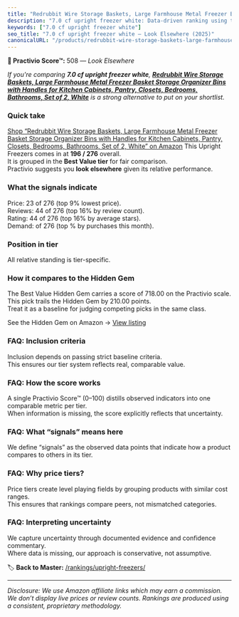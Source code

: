 ```yaml
---
title: "Redrubbit Wire Storage Baskets, Large Farmhouse Metal Freezer Basket Storage Organizer Bins with Handles for Kitchen Cabinets, Pantry, Closets, Bedrooms, Bathrooms, Set of 2, White"
description: "7.0 cf upright freezer white: Data-driven ranking using the Practivio Score™. Positioned by quality, value, demand, findability, momentum."
keywords: ["7.0 cf upright freezer white"]
seo_title: "7.0 cf upright freezer white — Look Elsewhere (2025)"
canonicalURL: "/products/redrubbit-wire-storage-baskets-large-farmhouse-metal-freezer-basket-storage-organizer-bins-with-handles-for-kitchen-cabinets-pantry-closets-bedrooms-bathrooms-set-of-2-white-B098QLJ228/"
---
```


**🚫 Practivio Score™:** 508 — _Look Elsewhere_


*If you're comparing **7.0 cf upright freezer white**, **[Redrubbit Wire Storage Baskets, Large Farmhouse Metal Freezer Basket Storage Organizer Bins with Handles for Kitchen Cabinets, Pantry, Closets, Bedrooms, Bathrooms, Set of 2, White](https://www.amazon.com/dp/B098QLJ228?tag=practivio-20)** is a strong alternative to put on your shortlist.*
### Quick take
[Shop “Redrubbit Wire Storage Baskets, Large Farmhouse Metal Freezer Basket Storage Organizer Bins with Handles for Kitchen Cabinets, Pantry, Closets, Bedrooms, Bathrooms, Set of 2, White” on Amazon](https://www.amazon.com/dp/B098QLJ228?tag=practivio-20)
This Upright Freezers comes in at **196 / 276** overall.  
It is grouped in the **Best Value tier** for fair comparison.  
Practivio suggests you **look elsewhere** given its relative performance.

### What the signals indicate
Price: 23 of 276 (top 9% lowest price).  
Reviews: 44 of 276 (top 16% by review count).  
Rating: 44 of 276 (top 16% by average stars).  
Demand:  of 276 (top % by purchases this month).

### Position in tier
All relative standing is tier-specific.

### How it compares to the Hidden Gem
The Best Value Hidden Gem carries a score of 718.00 on the Practivio scale.  
This pick trails the Hidden Gem by 210.00 points.  
Treat it as a baseline for judging competing picks in the same class.  

See the Hidden Gem on Amazon → [View listing](https://www.amazon.com/dp/B00IR8H55A?tag=practivio-20)

### FAQ: Inclusion criteria
Inclusion depends on passing strict baseline criteria.  
This ensures our tier system reflects real, comparable value.

### FAQ: How the score works
A single Practivio Score™ (0–100) distills observed indicators into one comparable metric per tier.  
When information is missing, the score explicitly reflects that uncertainty.

### FAQ: What “signals” means here
We define “signals” as the observed data points that indicate how a product compares to others in its tier.

### FAQ: Why price tiers?
Price tiers create level playing fields by grouping products with similar cost ranges.  
This ensures that rankings compare peers, not mismatched categories.

### FAQ: Interpreting uncertainty
We capture uncertainty through documented evidence and confidence commentary.  
Where data is missing, our approach is conservative, not assumptive.


🏷️ **Back to Master:** [/rankings/upright-freezers/](/rankings/upright-freezers/)

---
_Disclosure: We use Amazon affiliate links which may earn a commission. We don’t display live prices or review counts. Rankings are produced using a consistent, proprietary methodology._

